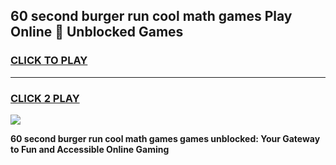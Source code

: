 
## 60 second burger run cool math games Play Online 👋 Unblocked Games
<h3>
<a href="https://news.freeplayer.one?title=60_second_burger_run_cool_math_games&ref=17CMG">CLICK TO PLAY</a></h3>
<hr>

<h3>
<a href="https://news.freeplayer.one?title=60_second_burger_run_cool_math_games&ref=17CMG">CLICK 2 PLAY</a>
  
</h3>

<a href="https://news.freeplayer.one?title=60_second_burger_run_cool_math_games&ref=17CMG/"><img src="https://clearcache.store/games.png"></a>


**60 second burger run cool math games games unblocked: Your Gateway to Fun and Accessible Online Gaming**
